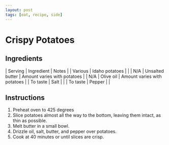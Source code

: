 ```yaml
---
layout: post
tags: [eat, recipe, side]
---
```


# Crispy Potatoes

## Ingredients

| Serving | Ingredient | Notes |
| Various | Idaho potatoes |  |
| N/A | Unsalted butter | Amount varies with potatoes |
| N/A | Olive oil | Amount varies with potatoes |
| To taste | Salt |  |
| To taste | Pepper |  |

## Instructions

1. Preheat oven to 425 degrees
1. Slice potatoes almost all the way to the bottom, leaving them intact, as thin as possible.
1. Melt butter in a small bowl.
1. Drizzle oil, salt, butter, and pepper over potatoes.
1. Cook at 40 minutes or until slices are crisp.
